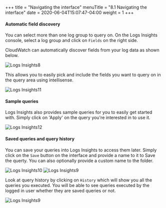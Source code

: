 +++
title = "Navigating the interface"
menuTitle = "8.1 Navigating the interface"
date = 2020-06-04T15:07:47-04:00
weight = 1
+++

#### Automatic field discovery

You can select more than one log group to query on. On the Logs Insights console, select a log group and click on `Fields` on the right side.

CloudWatch can automatically discover fields from your log data as shown below.

![Logs Insights8](/images/logsinsights/li8.png?classes=shadow)

This allows you to easily pick and include the fields you want to query on in the query area using intellisense.

![Logs Insights11](/images/logsinsights/li11.png?classes=shadow)

#### Sample queries
Logs Insights also provides sample queries for you to easily get started with. Simply click on 'Apply' on the query you're interested in to use it.

![Logs Insights12](/images/logsinsights/li12.png?classes=shadow)

#### Saved queries and query history

You can save your queries into Logs Insights to access them later. Simply click on the `Save` button on the interface and provide a name to it to Save the querty. You can also optionally provide a custom name to the folder.

![Logs Insights10](/images/logsinsights/li10.png?classes=shadow)
![Logs Insights9](/images/logsinsights/li9.png?classes=shadow)

Look at query history by clicking on `History` which will show you all the queries you executed. You will be able to see queries executed by the logged in user whether they are saved queries or not.

![Logs Insights9](/images/logsinsights/li13.gif?classes=shadow)



